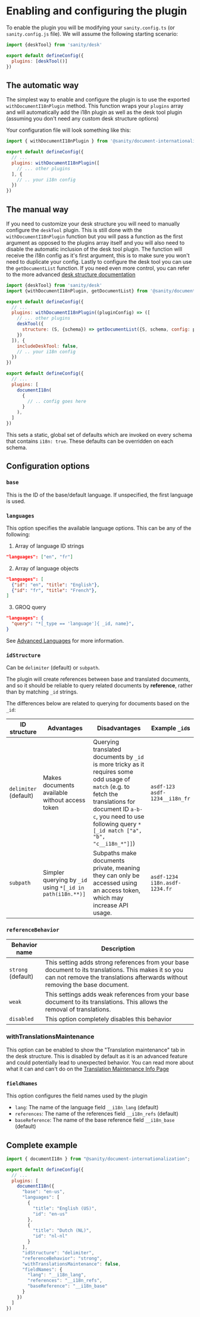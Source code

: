 # Enabling and configuring the plugin

To enable the plugin you will be modifying your `sanity.config.ts` (or `sanity.config.js` file).
We will assume the following starting scenario:
```js
import {deskTool} from 'sanity/desk'

export default defineConfig({
  plugins: [deskTool()]
})
```

## The automatic way
The simplest way to enable and configure the plugin is to use the exported `withDocumentI18nPlugin` method.
This function wraps your `plugins` array and will automatically add the i18n plugin as well as the desk tool plugin (assuming you don't need any custom desk structure options)

Your configuration file will look something like this:

```js
import { withDocumentI18nPlugin } from '@sanity/document-internationalization'

export default defineConfig({
  // ...
  plugins: withDocumentI18nPlugin([
    // ... other plugins
  ], {
    // .. your i18n config
  })
})
```

## The manual way
If you need to customize your desk structure you will need to manually configure the `deskTool` plugin.
This is still done with the `withDocumentI18nPlugin` function but you will pass a function as the first argument as opposed to the plugins array itself and you will also need to disable the automatic inclusion of the desk tool plugin.
The function will receive the i18n config as it's first argument, this is to make sure you won't need to duplicate your config.
Lastly to configure the desk tool you can use the `getDocumentList` function.
If you need even more control, you can refer to the more advanced [desk structure documentation](./desk-structure.md)

```js
import {deskTool} from 'sanity/desk'
import {withDocumentI18nPlugin, getDocumentList} from '@sanity/document-internationalization'

export default defineConfig({
  // ...
  plugins: withDocumentI18nPlugin((pluginConfig) => ([
    // ... other plugins
    deskTool({
      structure: (S, {schema}) => getDocumentList({S, schema, config: pluginConfig}),
    })
  ]), {
    includeDeskTool: false,
    // .. your i18n config
  })
})

export default defineConfig({
  // ...
  plugins: [
    documentI18n(
      {
        // .. config goes here
      }
    ),
  ] 
})
```

This sets a static, global set of defaults which are invoked on every schema that contains `i18n: true`. 
These defaults can be overridden on each schema.

## Configuration options

### `base`

This is the ID of the base/default language. If unspecified, the first language is used.

### `languages`

This option specifies the available language options. This can be any of the following:

1. Array of language ID strings

```json
"languages": ["en", "fr"]
```

2. Array of language objects

```json
"languages": [
  {"id": "en", "title": "English"},
  {"id": "fr", "title": "French"},
]
```

3. GROQ query

```json
"languages": {
  "query": "*[_type == 'language']{ _id, name}",
}
```

See [Advanced Languages](./advanced-languages.md) for more information.

### `idStructure`

Can be `delimiter` (default) or `subpath`.

The plugin will create references between base and translated documents, and so it should be reliable to query related documents by **reference**, rather than by matching `_id` strings.

The differences below are related to querying for documents based on the `_id`:

| ID structure          | Advantages                                                | Disadvantages                                                                                                                                                                                                                  | Example `_id`s                  |
| --------------------- | --------------------------------------------------------- | ------------------------------------------------------------------------------------------------------------------------------------------------------------------------------------------------------------------------------ | ------------------------------- |
| `delimiter` (default) | Makes documents available without access token            | Querying translated documents by `_id` is more tricky as it requires some odd usage of `match` (e.g. to fetch the translations for document ID `a-b-c`, you need to use following query `*[_id match ["a", "b", "c__i18n_*"]]`) | `asdf-123` `asdf-1234__i18n_fr` |
| `subpath`             | Simpler querying by `_id` using `*[_id in path(i18n.**)]` | Subpaths make documents private, meaning they can only be accessed using an access token, which may increase API usage.                                                                                                        | `asdf-1234` `i18n.asdf-1234.fr` |

### `referenceBehavior`

| Behavior name    | Description                                                                                                                                                                        |
| ---------------- | ---------------------------------------------------------------------------------------------------------------------------------------------------------------------------------- |
| `strong` (default) | This setting adds strong references from your base document to its translations. This makes it so you can not remove the translations afterwards without removing the base document. |
| `weak`           | This settings adds weak references from your base document to its translations. This allows the removal of translations.                                                           |
| `disabled`       | This option completely disables this behavior                                                                                                                                      |

### withTranslationsMaintenance
This option can be enabled to show the "Translation maintenance" tab in the desk structure. This is disabled by default as it is an advanced feature and could potentially lead to unexpected behavior.
You can read more about what it can and can't do on the [Translation Maintenance Info Page](./translation-maintenance.md)

### `fieldNames`

This option configures the field names used by the plugin

- `lang`: The name of the language field `__i18n_lang` (default)
- `references`: The name of the references field `__i18n_refs` (default)
- `baseReference`: The name of the base reference field `__i18n_base` (default)

## Complete example

```js
import { documentI18n } from "@sanity/document-internationalization";

export default defineConfig({
  // ...
  plugins: [
    documentI18n({
      "base": "en-us",
      "languages": [
        {
          "title": "English (US)",
          "id": "en-us"
        },
        {
          "title": "Dutch (NL)",
          "id": "nl-nl"
        }
      ],
      "idStructure": "delimiter",
      "referenceBehavior": "strong",
      "withTranslationsMaintenance": false,
      "fieldNames": {
        "lang": "__i18n_lang",
        "references": "__i18n_refs",
        "baseReference": "__i18n_base"
      }
    })
  ]
})
```
